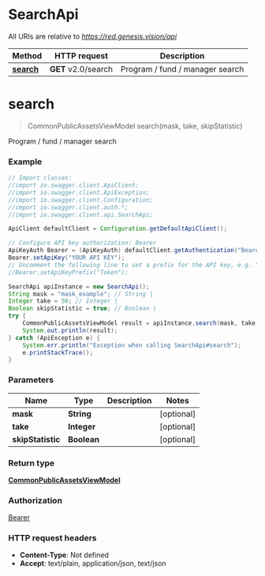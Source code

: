 # SearchApi

All URIs are relative to *https://red.genesis.vision/api*

Method | HTTP request | Description
------------- | ------------- | -------------
[**search**](SearchApi.md#search) | **GET** v2.0/search | Program / fund / manager search

<a name="search"></a>
# **search**
> CommonPublicAssetsViewModel search(mask, take, skipStatistic)

Program / fund / manager search

### Example
```java
// Import classes:
//import io.swagger.client.ApiClient;
//import io.swagger.client.ApiException;
//import io.swagger.client.Configuration;
//import io.swagger.client.auth.*;
//import io.swagger.client.api.SearchApi;

ApiClient defaultClient = Configuration.getDefaultApiClient();

// Configure API key authorization: Bearer
ApiKeyAuth Bearer = (ApiKeyAuth) defaultClient.getAuthentication("Bearer");
Bearer.setApiKey("YOUR API KEY");
// Uncomment the following line to set a prefix for the API key, e.g. "Token" (defaults to null)
//Bearer.setApiKeyPrefix("Token");

SearchApi apiInstance = new SearchApi();
String mask = "mask_example"; // String | 
Integer take = 56; // Integer | 
Boolean skipStatistic = true; // Boolean | 
try {
    CommonPublicAssetsViewModel result = apiInstance.search(mask, take, skipStatistic);
    System.out.println(result);
} catch (ApiException e) {
    System.err.println("Exception when calling SearchApi#search");
    e.printStackTrace();
}
```

### Parameters

Name | Type | Description  | Notes
------------- | ------------- | ------------- | -------------
 **mask** | **String**|  | [optional]
 **take** | **Integer**|  | [optional]
 **skipStatistic** | **Boolean**|  | [optional]

### Return type

[**CommonPublicAssetsViewModel**](CommonPublicAssetsViewModel.md)

### Authorization

[Bearer](../README.md#Bearer)

### HTTP request headers

 - **Content-Type**: Not defined
 - **Accept**: text/plain, application/json, text/json

